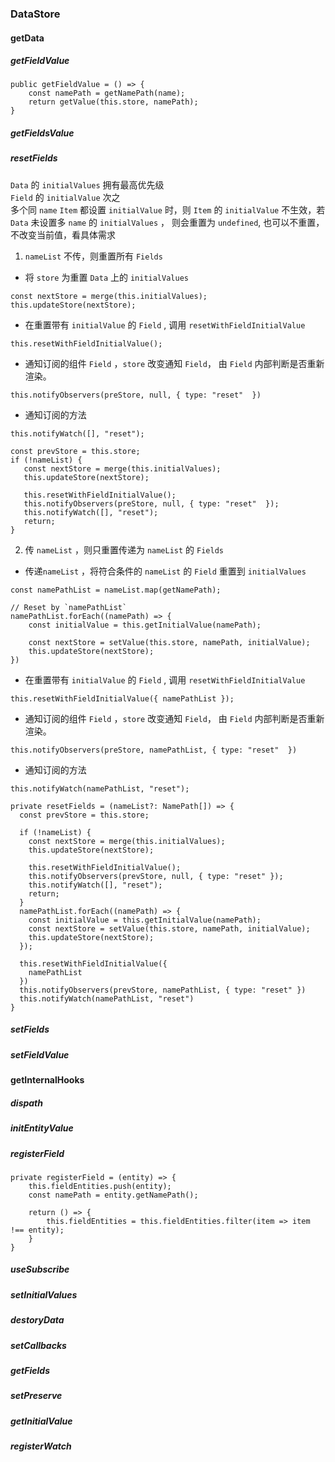 ### DataStore

#### getData 

##### getFieldValue
```
public getFieldValue = () => {
    const namePath = getNamePath(name);
    return getValue(this.store, namePath);
}
```
##### getFieldsValue

##### resetFields
`Data` 的 `initialValues` 拥有最高优先级  
`Field` 的 `initialValue` 次之   
多个同 `name` `Item` 都设置 `initialValue` 时，则 `Item` 的 `initialValue` 不生效，若 `Data` 未设置多 `name` 的 `initialValues` ，
则会重置为 `undefined`, 也可以不重置，不改变当前值，看具体需求

1. `nameList` 不传，则重置所有 `Fields`  

* 将 `store` 为重置 `Data` 上的 `initialValues`
```
const nextStore = merge(this.initialValues);
this.updateStore(nextStore);
```
* 在重置带有 `initialValue` 的 `Field` , 调用 `resetWithFieldInitialValue`
```
this.resetWithFieldInitialValue();
```
* 通知订阅的组件 `Field` ，`store` 改变通知 `Field`， 由 `Field` 内部判断是否重新渲染。
```
this.notifyObservers(preStore, null, { type: "reset"  })
```
* 通知订阅的方法
```
this.notifyWatch([], "reset");
```
```
const prevStore = this.store;
if (!nameList) {
   const nextStore = merge(this.initialValues);
   this.updateStore(nextStore);

   this.resetWithFieldInitialValue();
   this.notifyObservers(preStore, null, { type: "reset"  });
   this.notifyWatch([], "reset");
   return;
}
```
2. 传 `nameList` ，则只重置传递为 `nameList` 的 `Fields`

* 传递`nameList` ，将符合条件的 `nameList` 的 `Field` 重置到 `initialValues`
```
const namePathList = nameList.map(getNamePath);

// Reset by `namePathList`
namePathList.forEach((namePath) => {
    const initialValue = this.getInitialValue(namePath);

    const nextStore = setValue(this.store, namePath, initialValue);
    this.updateStore(nextStore);
})
```
* 在重置带有 `initialValue` 的 `Field` , 调用 `resetWithFieldInitialValue`
```
this.resetWithFieldInitialValue({ namePathList });
```
* 通知订阅的组件 `Field` ，`store` 改变通知 `Field`， 由 `Field` 内部判断是否重新渲染。
```
this.notifyObservers(preStore, namePathList, { type: "reset"  })
```
* 通知订阅的方法
```
this.notifyWatch(namePathList, "reset");
```

```
private resetFields = (nameList?: NamePath[]) => {
  const prevStore = this.store;

  if (!nameList) {
    const nextStore = merge(this.initialValues);
    this.updateStore(nextStore);

    this.resetWithFieldInitialValue();
    this.notifyObservers(prevStore, null, { type: "reset" });
    this.notifyWatch([], "reset");
    return;
  }
  namePathList.forEach((namePath) => {
    const initialValue = this.getInitialValue(namePath);
    const nextStore = setValue(this.store, namePath, initialValue);
    this.updateStore(nextStore);
  });

  this.resetWithFieldInitialValue({
    namePathList
  })
  this.notifyObservers(prevStore, namePathList, { type: "reset" })
  this.notifyWatch(namePathList, "reset")
}
```

##### setFields

##### setFieldValue

#### getInternalHooks

##### dispath

##### initEntityValue

##### registerField
```
private registerField = (entity) => {
    this.fieldEntities.push(entity);
    const namePath = entity.getNamePath();

    return () => {
        this.fieldEntities = this.fieldEntities.filter(item => item !== entity);
    }
}
```

##### useSubscribe

##### setInitialValues

##### destoryData

##### setCallbacks

##### getFields

##### setPreserve

##### getInitialValue

##### registerWatch

##### 
